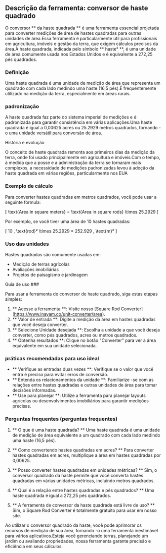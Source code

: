 ## Descrição da ferramenta: conversor de haste quadrado

O conversor ** da haste quadrada ** é uma ferramenta essencial projetada para converter medições de área de hastes quadradas para outras unidades de área.Essa ferramenta é particularmente útil para profissionais em agricultura, imóveis e gestão da terra, que exigem cálculos precisos da área.A haste quadrada, indicada pelo símbolo ** haste² **, é uma unidade de área comumente usada nos Estados Unidos e é equivalente a 272,25 pés quadrados.

### Definição

Uma haste quadrada é uma unidade de medição de área que representa um quadrado com cada lado medindo uma haste (16,5 pés).É frequentemente utilizado na medição da terra, especialmente em áreas rurais.

### padronização

A haste quadrada faz parte do sistema imperial de medições e é padronizada para garantir consistência em várias aplicações.Uma haste quadrada é igual a 0,00625 acres ou 25.2929 metros quadrados, tornando -o uma unidade versátil para conversão de área.

História e evolução

O conceito de haste quadrada remonta aos primeiros dias da medição da terra, onde foi usado principalmente em agricultura e imóveis.Com o tempo, à medida que a posse e a administração da terra se tornaram mais complexos, a necessidade de medições padronizadas levou à adoção da haste quadrada em várias regiões, particularmente nos EUA

### Exemplo de cálculo

Para converter hastes quadradas em metros quadrados, você pode usar a seguinte fórmula:

\[ \text{Area in square meters} = \text{Area in square rods} \times 25.2929 \]

Por exemplo, se você tiver uma área de 10 hastes quadradas:

\[ 10 \, \text{rod}² \times 25.2929 = 252.929 \, \text{m}² \]

### Uso das unidades

Hastes quadradas são comumente usadas em:

- Medição de terras agrícolas
- Avaliações imobiliárias
- Projetos de paisagismo e jardinagem

Guia de uso ###

Para usar a ferramenta de conversor de haste quadrado, siga estas etapas simples:

1. ** Acesse a ferramenta **: Visite nosso [Square Rod Converter] (https://www.inayam.co/unit-converter/area).
2. ** Valor de entrada **: Digite a medição da área em hastes quadradas que você deseja converter.
3. ** Selecione Unidade desejada **: Escolha a unidade a que você deseja converter, como pés quadrados, acres ou metros quadrados.
4. ** Obtenha resultados **: Clique no botão "Converter" para ver a área equivalente em sua unidade selecionada.

### práticas recomendadas para uso ideal

- ** Verifique as entradas duas vezes **: Verifique se o valor que você entra é preciso para evitar erros de conversão.
- ** Entenda os relacionamentos da unidade **: Familiarize -se com as relações entre hastes quadradas e outras unidades de área para tomar decisões informadas.
- ** Use para planejar **: Utilize a ferramenta para planejar layouts agrícolas ou desenvolvimentos imobiliários para garantir medições precisas.

### Perguntas frequentes (perguntas frequentes)

1. ** O que é uma haste quadrada? **
Uma haste quadrada é uma unidade de medição de área equivalente a um quadrado com cada lado medindo uma haste (16,5 pés).

2. ** Como convertendo hastes quadradas em acres? **
Para converter hastes quadradas em acres, multiplique a área em hastes quadradas por 0,00625.

3. ** Posso converter hastes quadradas em unidades métricas? **
Sim, o conversor quadrado da haste permite que você converta hastes quadradas em várias unidades métricas, incluindo metros quadrados.

4. ** Qual é a relação entre hastes quadradas e pés quadrados? **
Uma haste quadrada é igual a 272,25 pés quadrados.

5. ** A ferramenta de conversor da haste quadrada está livre de uso? **
Sim, o Square Rod Converter é totalmente gratuito para usar em nosso site.

Ao utilizar o conversor quadrado da haste, você pode aprimorar os recursos de medição de sua área, tornando -o uma ferramenta inestimável para vários aplicativos.Esteja você gerenciando terras, planejando um jardim ou avaliando propriedades, nossa ferramenta garante precisão e eficiência em seus cálculos.